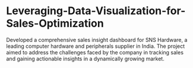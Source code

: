 # Leveraging-Data-Visualization-for-Sales-Optimization
Developed a comprehensive sales insight dashboard for SNS Hardware, a leading computer hardware and peripherals supplier in India. The project aimed to address the challenges faced by the company in tracking sales and gaining actionable insights in a dynamically growing market. 
